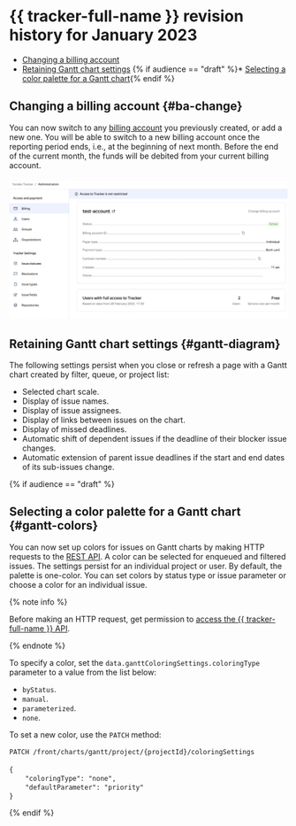# {{ tracker-full-name }} revision history for January 2023

* [Changing a billing account](#ba-change)
* [Retaining Gantt chart settings](#gantt-diagram)
{% if audience == "draft" %}* [Selecting a color palette for a Gantt chart](#gantt-colors){% endif %}

## Changing a billing account {#ba-change}

You can now switch to any [billing account](../billing-account.md) you previously created, or add a new one. You will be able to switch to a new billing account once the reporting period ends, i.e., at the beginning of next month. Before the end of the current month, the funds will be debited from your current billing account.

![ba-change](../../_assets/tracker/changelogs/change-ba.png)

## Retaining Gantt chart settings {#gantt-diagram}

The following settings persist when you close or refresh a page with a Gantt chart created by filter, queue, or project list:

* Selected chart scale.
* Display of issue names.
* Display of issue assignees.
* Display of links between issues on the chart.
* Display of missed deadlines.
* Automatic shift of dependent issues if the deadline of their blocker issue changes.
* Automatic extension of parent issue deadlines if the start and end dates of its sub-issues change.

{% if audience == "draft" %}

## Selecting a color palette for a Gantt chart {#gantt-colors}

You can now set up colors for issues on Gantt charts by making HTTP requests to the [REST API](https://cloud.yandex.ru/docs/glossary/rest-api). A color can be selected for enqueued and filtered issues. The settings persist for an individual project or user. By default, the palette is one-color. You can set colors by status type or issue parameter or choose a color for an individual issue.

{% note info %}

Before making an HTTP request, get permission to [access the {{ tracker-full-name }} API](https://cloud.yandex.ru/docs/tracker/concepts/access).

{% endnote %}

To specify a color, set the `data.ganttColoringSettings.coloringType` parameter to a value from the list below:

* `byStatus`.
* `manual`.
* `parameterized`.
* `none`.

To set a new color, use the `PATCH` method:

```
PATCH /front/charts/gantt/project/{projectId}/coloringSettings

{
	"coloringType": "none",
	"defaultParameter": "priority"
}
```
{% endif %}
